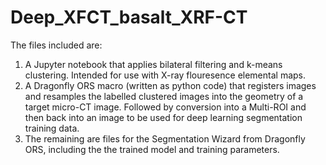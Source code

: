 # Deep_XFCT_basalt_XRF-CT

The files included are:

1) A Jupyter notebook that applies bilateral filtering and k-means clustering. Intended for use with X-ray flouresence elemental maps.
2) A Dragonfly ORS macro (written as python code) that registers images and resamples the labelled clustered images into the geometry of a target micro-CT image. Followed by conversion into a Multi-ROI and then back into an image to be used for deep learning segmentation training data.
3) The remaining are files for the Segmentation Wizard from Dragonfly ORS, including the the trained model and training parameters.
